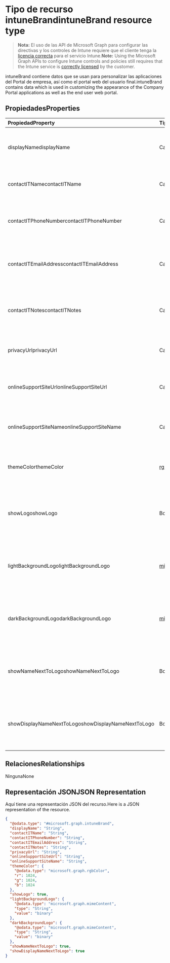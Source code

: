 # <a name="intunebrand-resource-type"></a><span data-ttu-id="75f16-101">Tipo de recurso intuneBrand</span><span class="sxs-lookup"><span data-stu-id="75f16-101">intuneBrand resource type</span></span>

> <span data-ttu-id="75f16-102">**Nota:** El uso de las API de Microsoft Graph para configurar las directivas y los controles de Intune requiere que el cliente tenga la [licencia correcta](https://go.microsoft.com/fwlink/?linkid=839381) para el servicio Intune.</span><span class="sxs-lookup"><span data-stu-id="75f16-102">**Note:** Using the Microsoft Graph APIs to configure Intune controls and policies still requires that the Intune service is [correctly licensed](https://go.microsoft.com/fwlink/?linkid=839381) by the customer.</span></span>

<span data-ttu-id="75f16-103">intuneBrand contiene datos que se usan para personalizar las aplicaciones del Portal de empresa, así como el portal web del usuario final.</span><span class="sxs-lookup"><span data-stu-id="75f16-103">intuneBrand contains data which is used in customizing the appearance of the Company Portal applications as well as the end user web portal.</span></span>
## <a name="properties"></a><span data-ttu-id="75f16-104">Propiedades</span><span class="sxs-lookup"><span data-stu-id="75f16-104">Properties</span></span>
|<span data-ttu-id="75f16-105">Propiedad</span><span class="sxs-lookup"><span data-stu-id="75f16-105">Property</span></span>|<span data-ttu-id="75f16-106">Tipo</span><span class="sxs-lookup"><span data-stu-id="75f16-106">Type</span></span>|<span data-ttu-id="75f16-107">Descripción</span><span class="sxs-lookup"><span data-stu-id="75f16-107">Description</span></span>|
|:---|:---|:---|
|<span data-ttu-id="75f16-108">displayName</span><span class="sxs-lookup"><span data-stu-id="75f16-108">displayName</span></span>|<span data-ttu-id="75f16-109">Cadena</span><span class="sxs-lookup"><span data-stu-id="75f16-109">String</span></span>|<span data-ttu-id="75f16-110">Nombre de la compañía u organización que se muestra a los usuarios finales.</span><span class="sxs-lookup"><span data-stu-id="75f16-110">Company/organization name that is displayed to end users.</span></span>|
|<span data-ttu-id="75f16-111">contactITName</span><span class="sxs-lookup"><span data-stu-id="75f16-111">contactITName</span></span>|<span data-ttu-id="75f16-112">Cadena</span><span class="sxs-lookup"><span data-stu-id="75f16-112">String</span></span>|<span data-ttu-id="75f16-113">Nombre de la persona u organización responsable del soporte técnico de TI.</span><span class="sxs-lookup"><span data-stu-id="75f16-113">Name of the person/organization responsible for IT support.</span></span>|
|<span data-ttu-id="75f16-114">contactITPhoneNumber</span><span class="sxs-lookup"><span data-stu-id="75f16-114">contactITPhoneNumber</span></span>|<span data-ttu-id="75f16-115">Cadena</span><span class="sxs-lookup"><span data-stu-id="75f16-115">String</span></span>|<span data-ttu-id="75f16-116">Número de teléfono de la persona u organización responsable del soporte técnico de TI.</span><span class="sxs-lookup"><span data-stu-id="75f16-116">Phone number of the person/organization responsible for IT support.</span></span>|
|<span data-ttu-id="75f16-117">contactITEmailAddress</span><span class="sxs-lookup"><span data-stu-id="75f16-117">contactITEmailAddress</span></span>|<span data-ttu-id="75f16-118">Cadena</span><span class="sxs-lookup"><span data-stu-id="75f16-118">String</span></span>|<span data-ttu-id="75f16-119">Dirección de correo electrónico de la persona u organización responsable del soporte técnico de TI.</span><span class="sxs-lookup"><span data-stu-id="75f16-119">Email address of the person/organization responsible for IT support.</span></span>|
|<span data-ttu-id="75f16-120">contactITNotes</span><span class="sxs-lookup"><span data-stu-id="75f16-120">contactITNotes</span></span>|<span data-ttu-id="75f16-121">Cadena</span><span class="sxs-lookup"><span data-stu-id="75f16-121">String</span></span>|<span data-ttu-id="75f16-122">Comentarios de texto con respecto a la persona u organización responsable del soporte técnico de TI.</span><span class="sxs-lookup"><span data-stu-id="75f16-122">Text comments regarding the person/organization responsible for IT support.</span></span>|
|<span data-ttu-id="75f16-123">privacyUrl</span><span class="sxs-lookup"><span data-stu-id="75f16-123">privacyUrl</span></span>|<span data-ttu-id="75f16-124">Cadena</span><span class="sxs-lookup"><span data-stu-id="75f16-124">String</span></span>|<span data-ttu-id="75f16-125">Dirección URL de la directiva de privacidad de la empresa u organización.</span><span class="sxs-lookup"><span data-stu-id="75f16-125">URL to the company/organization’s privacy policy.</span></span>|
|<span data-ttu-id="75f16-126">onlineSupportSiteUrl</span><span class="sxs-lookup"><span data-stu-id="75f16-126">onlineSupportSiteUrl</span></span>|<span data-ttu-id="75f16-127">Cadena</span><span class="sxs-lookup"><span data-stu-id="75f16-127">String</span></span>|<span data-ttu-id="75f16-128">Dirección URL del sitio del departamento de soporte técnico de la empresa u organización.</span><span class="sxs-lookup"><span data-stu-id="75f16-128">URL to the company/organization’s IT helpdesk site.</span></span>|
|<span data-ttu-id="75f16-129">onlineSupportSiteName</span><span class="sxs-lookup"><span data-stu-id="75f16-129">onlineSupportSiteName</span></span>|<span data-ttu-id="75f16-130">Cadena</span><span class="sxs-lookup"><span data-stu-id="75f16-130">String</span></span>|<span data-ttu-id="75f16-131">Nombre para mostrar del sitio del departamento de soporte técnico de la empresa u organización.</span><span class="sxs-lookup"><span data-stu-id="75f16-131">Display name of the company/organization’s IT helpdesk site.</span></span>|
|<span data-ttu-id="75f16-132">themeColor</span><span class="sxs-lookup"><span data-stu-id="75f16-132">themeColor</span></span>|[<span data-ttu-id="75f16-133">rgbColor</span><span class="sxs-lookup"><span data-stu-id="75f16-133">rgbColor</span></span>](../resources/intune_onboarding_rgbcolor.md)|<span data-ttu-id="75f16-134">Color de tema principal utilizado en el portal web y las aplicaciones del Portal de empresa.</span><span class="sxs-lookup"><span data-stu-id="75f16-134">Primary theme color used in the Company Portal applications and web portal.</span></span>|
|<span data-ttu-id="75f16-135">showLogo</span><span class="sxs-lookup"><span data-stu-id="75f16-135">showLogo</span></span>|<span data-ttu-id="75f16-136">Booleano</span><span class="sxs-lookup"><span data-stu-id="75f16-136">Boolean</span></span>|<span data-ttu-id="75f16-137">Booleano que indica si se muestran o no las imágenes de logotipo proporcionadas por el administrador.</span><span class="sxs-lookup"><span data-stu-id="75f16-137">Boolean that represents whether the administrator-supplied logo images are shown or not shown.</span></span>|
|<span data-ttu-id="75f16-138">lightBackgroundLogo</span><span class="sxs-lookup"><span data-stu-id="75f16-138">lightBackgroundLogo</span></span>|[<span data-ttu-id="75f16-139">mimeContent</span><span class="sxs-lookup"><span data-stu-id="75f16-139">mimeContent</span></span>](../resources/intune_shared_mimecontent.md)|<span data-ttu-id="75f16-140">Imagen de logotipo que se muestra en las aplicaciones del Portal de empresa con un fondo claro detrás del logotipo.</span><span class="sxs-lookup"><span data-stu-id="75f16-140">Logo image displayed in Company Portal apps which have a light background behind the logo.</span></span>|
|<span data-ttu-id="75f16-141">darkBackgroundLogo</span><span class="sxs-lookup"><span data-stu-id="75f16-141">darkBackgroundLogo</span></span>|[<span data-ttu-id="75f16-142">mimeContent</span><span class="sxs-lookup"><span data-stu-id="75f16-142">mimeContent</span></span>](../resources/intune_shared_mimecontent.md)|<span data-ttu-id="75f16-143">Imagen de logotipo que se muestra en las aplicaciones del Portal de empresa con un fondo oscuro detrás del logotipo.</span><span class="sxs-lookup"><span data-stu-id="75f16-143">Logo image displayed in Company Portal apps which have a dark background behind the logo.</span></span>|
|<span data-ttu-id="75f16-144">showNameNextToLogo</span><span class="sxs-lookup"><span data-stu-id="75f16-144">showNameNextToLogo</span></span>|<span data-ttu-id="75f16-145">Booleano</span><span class="sxs-lookup"><span data-stu-id="75f16-145">Boolean</span></span>|<span data-ttu-id="75f16-146">Booleano que indica si se muestra o no el nombre para mostrar proporcionado por el administrador.</span><span class="sxs-lookup"><span data-stu-id="75f16-146">Boolean that represents whether the administrator-supplied display name will be shown next to the logo image.</span></span>|
|<span data-ttu-id="75f16-147">showDisplayNameNextToLogo</span><span class="sxs-lookup"><span data-stu-id="75f16-147">showDisplayNameNextToLogo</span></span>|<span data-ttu-id="75f16-148">Booleano</span><span class="sxs-lookup"><span data-stu-id="75f16-148">Boolean</span></span>|<span data-ttu-id="75f16-149">Booleano que indica si se muestra o no el nombre para mostrar proporcionado por el administrador.</span><span class="sxs-lookup"><span data-stu-id="75f16-149">Boolean that represents whether the administrator-supplied display name will be shown next to the logo image.</span></span>|

## <a name="relationships"></a><span data-ttu-id="75f16-150">Relaciones</span><span class="sxs-lookup"><span data-stu-id="75f16-150">Relationships</span></span>
<span data-ttu-id="75f16-151">Ninguna</span><span class="sxs-lookup"><span data-stu-id="75f16-151">None</span></span>
## <a name="json-representation"></a><span data-ttu-id="75f16-152">Representación JSON</span><span class="sxs-lookup"><span data-stu-id="75f16-152">JSON Representation</span></span>
<span data-ttu-id="75f16-153">Aquí tiene una representación JSON del recurso.</span><span class="sxs-lookup"><span data-stu-id="75f16-153">Here is a JSON representation of the resource.</span></span>
<!--{
  "blockType": "resource",
  "@odata.type": "microsoft.graph.intuneBrand"
}-->
``` json
{
  "@odata.type": "#microsoft.graph.intuneBrand",
  "displayName": "String",
  "contactITName": "String",
  "contactITPhoneNumber": "String",
  "contactITEmailAddress": "String",
  "contactITNotes": "String",
  "privacyUrl": "String",
  "onlineSupportSiteUrl": "String",
  "onlineSupportSiteName": "String",
  "themeColor": {
    "@odata.type": "microsoft.graph.rgbColor",
    "r": 1024,
    "g": 1024,
    "b": 1024
  },
  "showLogo": true,
  "lightBackgroundLogo": {
    "@odata.type": "microsoft.graph.mimeContent",
    "type": "String",
    "value": "binary"
  },
  "darkBackgroundLogo": {
    "@odata.type": "microsoft.graph.mimeContent",
    "type": "String",
    "value": "binary"
  },
  "showNameNextToLogo": true,
  "showDisplayNameNextToLogo": true
}
```








